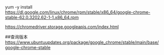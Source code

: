 yum -y install https://dl.google.com/linux/chrome/rpm/stable/x86_64/google-chrome-stable-62.0.3202.62-1-1.x86_64.rpm

https://chromedriver.storage.googleapis.com/index.html

##查询版本
https://www.ubuntuupdates.org/package/google_chrome/stable/main/base/google-chrome-stable